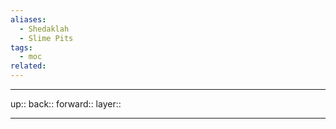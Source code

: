 ```yaml
---
aliases:
  - Shedaklah
  - Slime Pits
tags:
  - moc
related:
---
```


***

up:: 
back:: 
forward:: 
layer:: 

***
